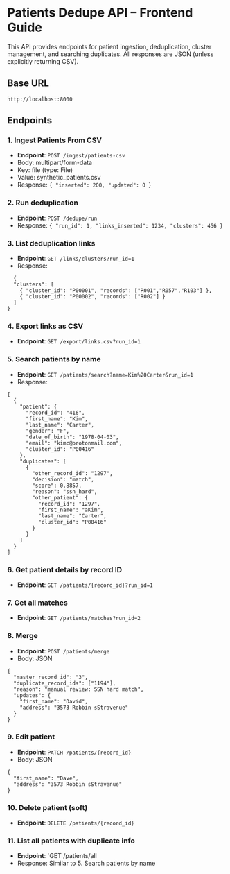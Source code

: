 # Patients Dedupe API – Frontend Guide

This API provides endpoints for patient ingestion, deduplication, cluster management, and searching duplicates.
All responses are JSON (unless explicitly returning CSV).

## Base URL
```
http://localhost:8000
```

## Endpoints

### 1. Ingest Patients From CSV
- **Endpoint**: `POST /ingest/patients-csv`
- Body: multipart/form-data
- Key: file (type: File)
- Value: synthetic_patients.csv
- Response: 
```{ "inserted": 200, "updated": 0 }```

### 2. Run deduplication
- **Endpoint**: `POST /dedupe/run`
- Response: 
```{ "run_id": 1, "links_inserted": 1234, "clusters": 456 }```

### 3. List deduplication links

- **Endpoint**: `GET /links/clusters?run_id=1`
- Response: 
```
  {
  "clusters": [
    { "cluster_id": "P00001", "records": ["R001","R057","R103"] },
    { "cluster_id": "P00002", "records": ["R002"] }
  ]
}
  ```

### 4. Export links as CSV
- **Endpoint**: `GET /export/links.csv?run_id=1`

### 5. Search patients by name
- **Endpoint**: `GET /patients/search?name=Kim%20Carter&run_id=1`
- Response:
```
[
  {
    "patient": {
      "record_id": "416",
      "first_name": "Kim",
      "last_name": "Carter",
      "gender": "F",
      "date_of_birth": "1978-04-03",
      "email": "kimc@protonmail.com",
      "cluster_id": "P00416"
    },
    "duplicates": [
      {
        "other_record_id": "1297",
        "decision": "match",
        "score": 0.8857,
        "reason": "ssn_hard",
        "other_patient": {
          "record_id": "1297",
          "first_name": "aKim",
          "last_name": "Carter",
          "cluster_id": "P00416"
        }
      }
    ]
  }
]
```

### 6. Get patient details by record ID
- **Endpoint**: `GET /patients/{record_id}?run_id=1`

### 7. Get all matches
- **Endpoint**: `GET /patients/matches?run_id=2`

### 8. Merge 
- **Endpoint**: `POST /patients/merge`
- Body: JSON
```
{
  "master_record_id": "3",
  "duplicate_record_ids": ["1194"],
  "reason": "manual review: SSN hard match",
  "updates": {
    "first_name": "David",
    "address": "3573 Robbin sStravenue"
  }
}

```

### 9. Edit patient
- **Endpoint**: `PATCH /patients/{record_id}`
- Body: JSON
```
{
  "first_name": "Dave",
  "address": "3573 Robbin sStravenue"
}
```

### 10. Delete patient (soft)
- **Endpoint**: `DELETE /patients/{record_id}`

### 11. List all patients with duplicate info
- **Endpoint**: `GET /patients/all
- Response: Similar to 5. Search patients by name